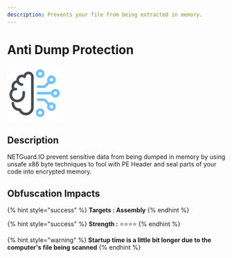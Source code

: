 ```yaml
---
description: Prevents your file from being extracted in memory.
---
```


# Anti Dump Protection

![](../.gitbook/assets/anti-dump.png)

## Description

NETGuard.IO prevent sensitive data from being dumped in memory by using unsafe x86 byte techniques to fool with PE Header and seal parts of your code into encrypted memory.

## Obfuscation Impacts

{% hint style="success" %}
**Targets : Assembly**
{% endhint %}

{% hint style="success" %}
**Strength :** ⭐⭐⭐⭐
{% endhint %}

{% hint style="warning" %}
**Startup time is a little bit longer due to the computer's file being scanned**
{% endhint %}

